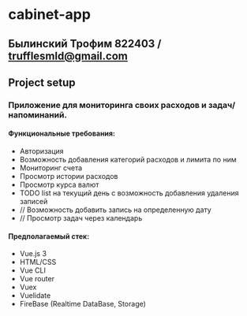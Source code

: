 # cabinet-app
## Былинский Трофим 822403 / trufflesmld@gmail.com
## Project setup
### Приложение для мониторинга своих расходов и задач/напоминаний.

#### Функциональные требования:
*	Авторизация
*	Возможность добавления категорий расходов и лимита по ним
*	Мониторинг счета
*	Просмотр истории расходов
*	Просмотр курса валют
*	TODO list на текущий день с возможность добавления удаления записей
*	// Возможность добавить запись на определенную дату
*	// Просмотр задач через календарь
#### Предполагаемый стек:
*	Vue.js 3
*	HTML/CSS
*	Vue CLI
*	Vue router
*	Vuex
*	Vuelidate
*	FireBase (Realtime DataBase, Storage)
